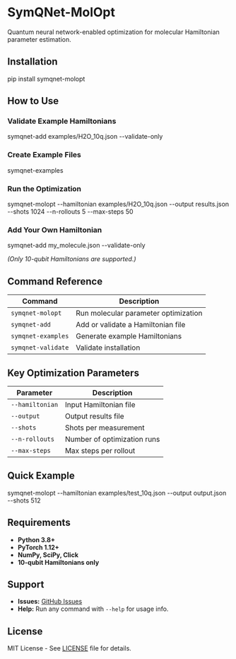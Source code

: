 # SymQNet-MolOpt

Quantum neural network-enabled optimization for molecular Hamiltonian parameter estimation.

## Installation

pip install symqnet-molopt

 

## How to Use

### Validate Example Hamiltonians
symqnet-add examples/H2O_10q.json --validate-only

 

### Create Example Files
symqnet-examples

 

### Run the Optimization
symqnet-molopt
--hamiltonian examples/H2O_10q.json
--output results.json
--shots 1024
--n-rollouts 5
--max-steps 50


### Add Your Own Hamiltonian
symqnet-add my_molecule.json --validate-only
 
*(Only 10-qubit Hamiltonians are supported.)*

## Command Reference

| Command            | Description                                  |
|--------------------|----------------------------------------------|
| `symqnet-molopt`   | Run molecular parameter optimization         |
| `symqnet-add`      | Add or validate a Hamiltonian file           |
| `symqnet-examples` | Generate example Hamiltonians                |
| `symqnet-validate` | Validate installation                        |

## Key Optimization Parameters

| Parameter      | Description                |
|----------------|---------------------------|
| `--hamiltonian`| Input Hamiltonian file    |
| `--output`     | Output results file       |
| `--shots`      | Shots per measurement     |
| `--n-rollouts` | Number of optimization runs|
| `--max-steps`  | Max steps per rollout     |

## Quick Example

symqnet-molopt --hamiltonian examples/test_10q.json --output output.json --shots 512


## Requirements

- **Python 3.8+**
- **PyTorch 1.12+**
- **NumPy, SciPy, Click**
- **10-qubit Hamiltonians only**

## Support

- **Issues:** [GitHub Issues](https://github.com/YTomar79/symqnet-molopt/issues)
- **Help:** Run any command with `--help` for usage info.

## License

MIT License - See [LICENSE](LICENSE) file for details.
